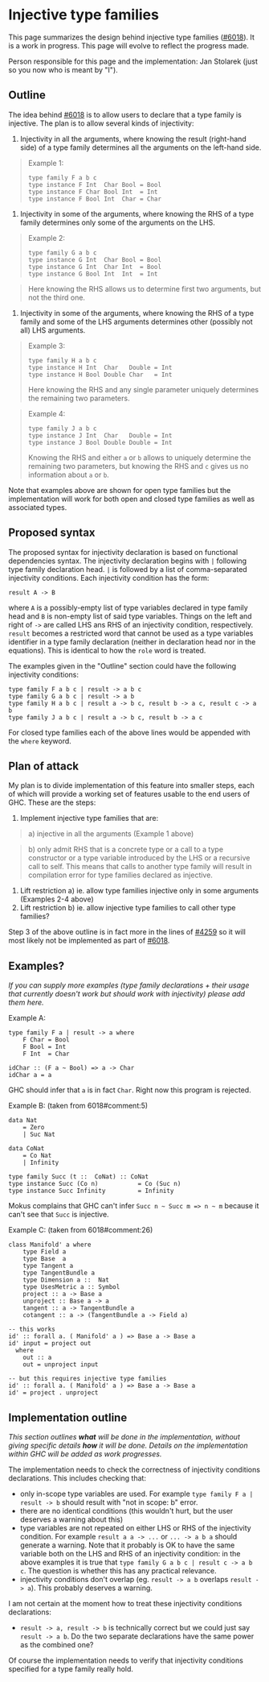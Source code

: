 # Injective type families


This page summarizes the design behind injective type families ([\#6018](https://gitlab.haskell.org//ghc/ghc/issues/6018)). It is a work in progress. This page will evolve to reflect the progress made.


Person responsible for this page and the implementation: Jan Stolarek (just so you now who is meant by "I").

## Outline


The idea behind [\#6018](https://gitlab.haskell.org//ghc/ghc/issues/6018) is to allow users to declare that a type family is injective. The plan is to allow several kinds of injectivity:

1. Injectivity in all the arguments, where knowing the result (right-hand side) of a type family determines all the arguments on the left-hand side.

>
> Example 1:
>
> ```wiki
> type family F a b c
> type instance F Int  Char Bool = Bool
> type instance F Char Bool Int  = Int
> type instance F Bool Int  Char = Char
> ```

1. Injectivity in some of the arguments, where knowing the RHS of a type family determines only some of the arguments on the LHS.

>
> Example 2:
>
> ```wiki
> type family G a b c
> type instance G Int  Char Bool = Bool
> type instance G Int  Char Int  = Bool
> type instance G Bool Int  Int  = Int
> ```

>
> Here knowing the RHS allows us to determine first two arguments, but not the third one.

1. Injectivity in some of the arguments, where knowing the RHS of a type family and some of the LHS arguments determines other (possibly not all) LHS arguments.

>
> Example 3:
>
> ```wiki
> type family H a b c
> type instance H Int  Char   Double = Int
> type instance H Bool Double Char   = Int
> ```
>
>
> Here knowing the RHS and any single parameter uniquely determines the remaining two parameters.

>
> Example 4:
>
> ```wiki
> type family J a b c
> type instance J Int  Char   Double = Int
> type instance J Bool Double Double = Int
> ```
>
>
> Knowing the RHS and either `a` or `b` allows to uniquely determine the remaining two parameters, but knowing the RHS and `c` gives us no information about `a` or `b`.


Note that examples above are shown for open type families but the implementation will work for both open and closed type families as well as associated types.

## Proposed syntax


The proposed syntax for injectivity declaration is based on functional dependencies syntax. The injectivity declaration begins with `|` following type family declaration head. `|` is followed by a list of comma-separated injectivity conditions. Each injectivity condition has the form:

```wiki
result A -> B
```


where `A` is a possibly-empty list of type variables declared in type family head and `B` is non-empty list of said type variables. Things on the left and right of `->` are called LHS ans RHS of an injectivity condition, respectively. `result` becomes a restricted word that cannot be used as a type variables identifier in a type family declaration (neither in declaration head nor in the equations). This is identical to how the `role` word is treated.


The examples given in the "Outline" section could have the following injectivity conditions:

```wiki
type family F a b c | result -> a b c
type family G a b c | result -> a b
type family H a b c | result a -> b c, result b -> a c, result c -> a b
type family J a b c | result a -> b c, result b -> a c
```


For closed type families each of the above lines would be appended with the `where` keyword.

## Plan of attack


My plan is to divide implementation of this feature into smaller steps, each of which will provide a working set of features usable to the end users of GHC. These are the steps:

1. Implement injective type families that are:

>
> a) injective in all the arguments (Example 1 above)

>
> b) only admit RHS that is a concrete type or a call to a type constructor or a type variable introduced by the LHS or a recursive call to self. This means that calls to another type family will result in compilation error for type families declared as injective.

1. Lift restriction a) ie. allow type families injective only in some arguments (Examples 2-4 above)
1. Lift restriction b) ie. allow injective type families to call other type families?


Step 3 of the above outline is in fact more in the lines of [\#4259](https://gitlab.haskell.org//ghc/ghc/issues/4259) so it will most likely not be implemented as part of [\#6018](https://gitlab.haskell.org//ghc/ghc/issues/6018).

## Examples?

*If you can supply more examples (type family declarations + their usage that currently doesn't work but should work with injectivity) please add them here.*


Example A:

```wiki
type family F a | result -> a where
    F Char = Bool
    F Bool = Int
    F Int  = Char

idChar :: (F a ~ Bool) => a -> Char
idChar a = a
```


GHC should infer that `a` is in fact `Char`. Right now this program is rejected.


Example B: (taken from 6018\#comment:5)

```wiki
data Nat 
    = Zero
    | Suc Nat

data CoNat
    = Co Nat
    | Infinity

type family Succ (t ::  CoNat) :: CoNat
type instance Succ (Co n)           = Co (Suc n)
type instance Succ Infinity         = Infinity
```


Mokus complains that GHC can't infer `Succ n ~ Succ m => n ~ m` because it can't see that `Succ` is injective.


Example C: (taken from 6018\#comment:26)

```wiki
class Manifold' a where
    type Field a
    type Base  a
    type Tangent a
    type TangentBundle a
    type Dimension a ::  Nat
    type UsesMetric a :: Symbol
    project :: a -> Base a
    unproject :: Base a -> a
    tangent :: a -> TangentBundle a
    cotangent :: a -> (TangentBundle a -> Field a)

-- this works
id' :: forall a. ( Manifold' a ) => Base a -> Base a
id' input = project out 
  where 
    out :: a
    out = unproject input

-- but this requires injective type families
id' :: forall a. ( Manifold' a ) => Base a -> Base a
id' = project . unproject
```

## Implementation outline

*This section outlines **what** will be done in the implementation, without giving specific details **how** it will be done. Details on the implementation within GHC will be added as work progresses.*


The implementation needs to check the correctness of injectivity conditions declarations. This includes checking that:

- only in-scope type variables are used. For example `type family F a | result -> b` should result with "not in scope: b" error.
- there are no identical conditions (this wouldn't hurt, but the user deserves a warning about this)
- type variables are not repeated on either LHS or RHS of the injectivity condition. For example `result a a -> ...` or `... -> a b a` should generate a warning. Note that it probably is OK to have the same variable both on the LHS and RHS of an injectivity condition: in the above examples it is true that `type family G a b c | result c -> a b c`. The question is whether this has any practical relevance.
- injectivity conditions don't overlap (eg. `result -> a b` overlaps `result -> a`). This probably deserves a warning.


I am not certain at the moment how to treat these injectivity conditions declarations:

- `result -> a, result -> b` is technically correct but we could just say `result -> a b`. Do the two separate declarations have the same power as the combined one?


Of course the implementation needs to verify that injectivity conditions specified for a type family really hold.
